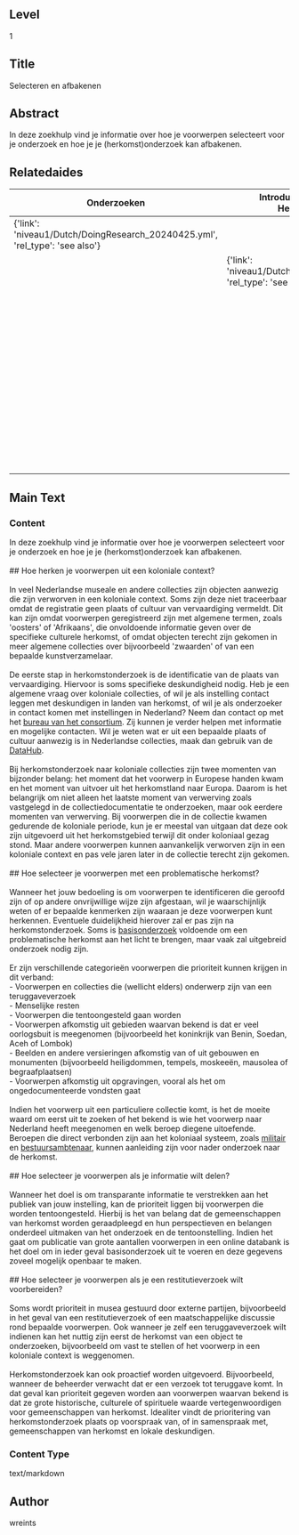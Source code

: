 ## Level
1
## Title
Selecteren en afbakenen
## Abstract
In deze zoekhulp vind je informatie over hoe je voorwerpen selecteert voor je onderzoek en hoe je je (herkomst)onderzoek kan afbakenen.
## Relatedaides
| Onderzoeken | Introductie Tot Het Doen Van Herkomstonderzoek | Leger En Marine | Ambtenaren | Handel | Zending En Missie | Wetenschap |
| --- | --- | --- | --- | --- | --- | --- |
| {'link': 'niveau1/Dutch/DoingResearch_20240425.yml', 'rel_type': 'see also'} |  |  |  |  |  |  |
|  | {'link': 'niveau1/Dutch/Introduction_20250120.yml', 'rel_type': 'see also'} |  |  |  |  |  |
|  |  | {'link': 'niveau2/Dutch/MilitaryAndNavy_20240326.yml', 'rel_type': 'see also'} |  |  |  |  |
|  |  |  | {'link': 'niveau2/Dutch/CivilServants_20240320.yml', 'rel_type': 'see also'} |  |  |  |
|  |  |  |  | {'link': 'niveau2/Dutch/Trade_20240326.yml', 'rel_type': 'see also'} |  |  |
|  |  |  |  |  | {'link': 'niveau2/Dutch/ChristianMission_20240326.yml', 'rel_type': 'see also'} |  |
|  |  |  |  |  |  | {'link': 'niveau2/Dutch/Science_20240814.yml', 'rel_type': 'see also'} |
## Main Text
### Content
In deze zoekhulp vind je informatie over hoe je voorwerpen selecteert voor je onderzoek en hoe je je (herkomst)onderzoek kan afbakenen.<br/><br/>## Hoe herken je voorwerpen uit een koloniale context?<br/><br/>In veel Nederlandse museale en andere collecties zijn objecten aanwezig die zijn verworven in een koloniale context. Soms zijn deze niet traceerbaar omdat de registratie geen plaats of cultuur van vervaardiging vermeldt. Dit kan zijn omdat voorwerpen geregistreerd zijn met algemene termen, zoals 'oosters' of 'Afrikaans', die onvoldoende informatie geven over de specifieke culturele herkomst, of omdat objecten terecht zijn gekomen in meer algemene collecties over bijvoorbeeld 'zwaarden' of van een bepaalde kunstverzamelaar.<br/><br/>De eerste stap in herkomstonderzoek is de identificatie van de plaats van vervaardiging. Hiervoor is soms specifieke deskundigheid nodig. Heb je een algemene vraag over koloniale collecties, of wil je als instelling contact leggen met deskundigen in landen van herkomst, of wil je als onderzoeker in contact komen met instellingen in Nederland? Neem dan contact op met het [bureau van het consortium](https://www.colonialcollections.nl/index.php/contact/). Zij kunnen je verder helpen met informatie en mogelijke contacten. Wil je weten wat er uit een bepaalde plaats of cultuur aanwezig is in Nederlandse collecties, maak dan gebruik van de [DataHub](https://app.colonialcollections.nl/).<br/><br/>Bij herkomstonderzoek naar koloniale collecties zijn twee momenten van bijzonder belang: het moment dat het voorwerp in Europese handen kwam en het moment van uitvoer uit het herkomstland naar Europa. Daarom is het belangrijk om niet alleen het laatste moment van verwerving zoals vastgelegd in de collectiedocumentatie te onderzoeken, maar ook eerdere momenten van verwerving. Bij voorwerpen die in de collectie kwamen gedurende de koloniale periode, kun je er meestal van uitgaan dat deze ook zijn uitgevoerd uit het herkomstgebied terwijl dit onder koloniaal gezag stond. Maar andere voorwerpen kunnen aanvankelijk verworven zijn in een koloniale context en pas vele jaren later in de collectie terecht zijn gekomen. <br/><br/>## Hoe selecteer je voorwerpen met een problematische herkomst?<br/><br/>Wanneer het jouw bedoeling is om voorwerpen te identificeren die geroofd zijn of op andere onvrijwillige wijze zijn afgestaan, wil je waarschijnlijk weten of er bepaalde kenmerken zijn waaraan je deze voorwerpen kunt herkennen. Eventuele duidelijkheid hierover zal er pas zijn na herkomstonderzoek. Soms is [basisonderzoek](https://app.colonialcollections.nl/nl/research-guide/https%3A%2F%2Fn2t%252Enet%2Fark%3A%2F27023%2Fd2741eb61e9f4b63fa0d750159b2503d) voldoende om een problematische herkomst aan het licht te brengen, maar vaak zal uitgebreid onderzoek nodig zijn. <br/><br/>Er zijn verschillende categorieën voorwerpen die prioriteit kunnen krijgen in dit verband:<br/>- Voorwerpen en collecties die (wellicht elders) onderwerp zijn van een teruggaveverzoek <br/>- Menselijke resten <br/>- Voorwerpen die tentoongesteld gaan worden <br/>- Voorwerpen afkomstig uit gebieden waarvan bekend is dat er veel oorlogsbuit is meegenomen (bijvoorbeeld het koninkrijk van Benin, Soedan, Aceh of Lombok)<br/>- Beelden en andere versieringen afkomstig van of uit gebouwen en monumenten (bijvoorbeeld heiligdommen, tempels, moskeeën, mausolea of begraafplaatsen)<br/>- Voorwerpen afkomstig uit opgravingen, vooral als het om ongedocumenteerde vondsten gaat<br/><br/>Indien het voorwerp uit een particuliere collectie komt, is het de moeite waard om eerst uit te zoeken of het bekend is wie het voorwerp naar Nederland heeft meegenomen en welk beroep diegene uitoefende. Beroepen die direct verbonden zijn aan het koloniaal systeem, zoals [militair](https://app.colonialcollections.nl/nl/research-guide/https%3A%2F%2Fn2t%252Enet%2Fark%3A%2F27023%2F0ceff3da7d6bba371bb16767a65b619e) en [bestuursambtenaar](https://app.colonialcollections.nl/nl/research-guide/https%3A%2F%2Fn2t%252Enet%2Fark%3A%2F27023%2F4f29663e147ee9c1ee7a9eb3019fca18), kunnen aanleiding zijn voor nader onderzoek naar de herkomst.<br/><br/>## Hoe selecteer je voorwerpen als je informatie wilt delen?<br/><br/>Wanneer het doel is om transparante informatie te verstrekken aan het publiek van jouw instelling, kan de prioriteit liggen bij voorwerpen die worden tentoongesteld. Hierbij is het van belang dat de gemeenschappen van herkomst worden geraadpleegd en hun perspectieven en belangen onderdeel uitmaken van het onderzoek en de tentoonstelling. Indien het gaat om publicatie van grote aantallen voorwerpen in een online databank is het doel om in ieder geval basisonderzoek uit te voeren en deze gegevens zoveel mogelijk openbaar te maken.<br/><br/>## Hoe selecteer je voorwerpen als je een restitutieverzoek wilt voorbereiden?<br/><br/>Soms wordt prioriteit in musea gestuurd door externe partijen, bijvoorbeeld in het geval van een restitutieverzoek of een maatschappelijke discussie rond bepaalde voorwerpen. Ook wanneer je zelf een teruggaveverzoek wilt indienen kan het nuttig zijn eerst de herkomst van een object te onderzoeken, bijvoorbeeld om vast te stellen of het voorwerp in een koloniale context is weggenomen. <br/><br/>Herkomstonderzoek kan ook proactief worden uitgevoerd. Bijvoorbeeld, wanneer de beheerder verwacht dat er een verzoek tot teruggave komt. In dat geval kan prioriteit gegeven worden aan voorwerpen waarvan bekend is dat ze grote historische, culturele of spirituele waarde vertegenwoordigen voor gemeenschappen van herkomst. Idealiter vindt de prioritering van herkomstonderzoek plaats op voorspraak van, of in samenspraak met, gemeenschappen van herkomst en lokale deskundigen.<br/>
### Content Type
text/markdown

## Author
wreints
